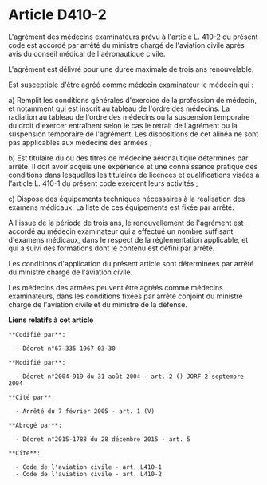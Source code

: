 # Article D410-2

L'agrément des médecins examinateurs prévu à l'article L. 410-2 du présent code est accordé par arrêté du ministre chargé de
l'aviation civile après avis du conseil médical de l'aéronautique civile. 

L'agrément est délivré pour une durée maximale de trois ans renouvelable. 

Est susceptible d'être agréé comme médecin examinateur le médecin qui : 

a) Remplit les conditions générales d'exercice de la profession de médecin, et notamment qui est inscrit au tableau de
l'ordre des médecins. La radiation au tableau de l'ordre des médecins ou la suspension temporaire du droit d'exercer
entraînent selon le cas le retrait de l'agrément ou la suspension temporaire de l'agrément. Les dispositions de cet alinéa ne
sont pas applicables aux médecins des armées ; 

b) Est titulaire du ou des titres de médecine aéronautique déterminés par arrêté. Il doit avoir acquis une expérience et une
connaissance pratique des conditions dans lesquelles les titulaires de licences et qualifications visées à l'article L. 410-1
du présent code exercent leurs activités ; 

c) Dispose des équipements techniques nécessaires à la réalisation des examens médicaux. La liste de ces équipements est
fixée par arrêté. 

A l'issue de la période de trois ans, le renouvellement de l'agrément est accordé au médecin examinateur qui a effectué un
nombre suffisant d'examens médicaux, dans le respect de la réglementation applicable, et qui a suivi des formations dont le
contenu est défini par arrêté. 

Les conditions d'application du présent article sont déterminées par arrêté du ministre chargé de l'aviation civile. 

Les médecins des armées peuvent être agréés comme médecins examinateurs, dans les conditions fixées par arrêté conjoint du
ministre chargé de l'aviation civile et du ministre de la défense.

**Liens relatifs à cet article**

	**Codifié par**:

	  - Décret n°67-335 1967-03-30

	**Modifié par**:

	  - Décret n°2004-919 du 31 août 2004 - art. 2 () JORF 2 septembre 2004

	**Cité par**:

	  - Arrêté du 7 février 2005 - art. 1 (V)

	**Abrogé par**:

	  - Décret n°2015-1788 du 28 décembre 2015 - art. 5

	**Cite**:

	  - Code de l'aviation civile - art. L410-1
	  - Code de l'aviation civile - art. L410-2
